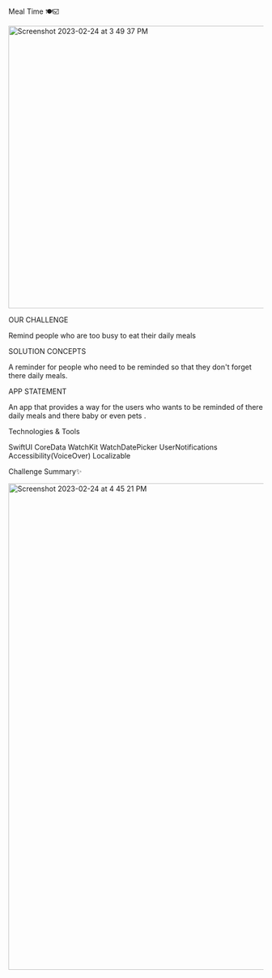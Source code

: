 Meal Time 🍽️☑️


<img width="557" alt="Screenshot 2023-02-24 at 3 49 37 PM" src="https://user-images.githubusercontent.com/19625138/221183041-813123b1-8a6e-4aa7-93ab-b61904a5e227.png">


OUR CHALLENGE

Remind people who are too busy to eat their daily meals

SOLUTION CONCEPTS

A reminder for people who need to be reminded so that they don't forget there daily meals.

APP STATEMENT

An app that provides a way for the users who wants to be reminded of there daily meals and there baby or even pets .

Technologies & Tools

SwiftUI
CoreData
WatchKit
WatchDatePicker
UserNotifications
Accessibility(VoiceOver)
Localizable

Challenge Summary✨

<img width="959" alt="Screenshot 2023-02-24 at 4 45 21 PM" src="https://user-images.githubusercontent.com/19625138/221195125-901650c0-1ade-4256-83d0-7067877b1ee9.png">

